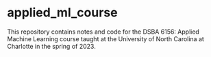 # applied_ml_course
This repository contains notes and code for the DSBA 6156: Applied Machine Learning course taught at the University of North Carolina at Charlotte in the spring of 2023.
